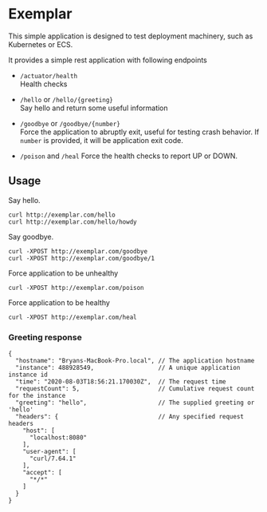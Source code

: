 # Exemplar

This simple application is designed to test deployment machinery, such as Kubernetes or ECS.

It provides a simple rest application with following endpoints

- `/actuator/health`  
  Health checks

- `/hello` or `/hello/{greeting}`  
  Say hello and return some useful information

- `/goodbye` or `/goodbye/{number}`  
  Force the application to abruptly exit, useful for testing crash behavior.
  If `number` is provided, it will be application exit code.

- `/poison` and `/heal`
  Force the health checks to report UP or DOWN.

## Usage

Say hello.
```
curl http://exemplar.com/hello
curl http://exemplar.com/hello/howdy
```

Say goodbye.
```
curl -XPOST http://exemplar.com/goodbye
curl -XPOST http://exemplar.com/goodbye/1
```

Force application to be unhealthy
```
curl -XPOST http://exemplar.com/poison
```

Force application to be healthy
```
curl -XPOST http://exemplar.com/heal
```

### Greeting response
```
{
  "hostname": "Bryans-MacBook-Pro.local", // The application hostname
  "instance": 488928549,                  // A unique application instance id
  "time": "2020-08-03T18:56:21.170030Z",  // The request time
  "requestCount": 5,                      // Cumulative request count for the instance
  "greeting": "hello",                    // The supplied greeting or 'hello'
  "headers": {                            // Any specified request headers
    "host": [
      "localhost:8080"
    ],
    "user-agent": [
      "curl/7.64.1"
    ],
    "accept": [
      "*/*"
    ]
  }
}
```

